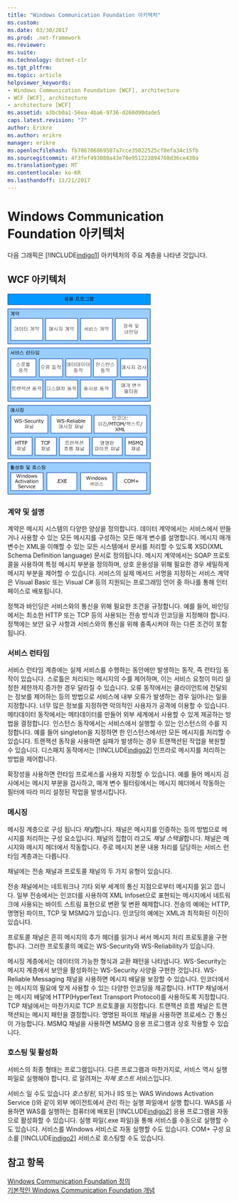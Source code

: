 ```yaml
---
title: "Windows Communication Foundation 아키텍처"
ms.custom: 
ms.date: 03/30/2017
ms.prod: .net-framework
ms.reviewer: 
ms.suite: 
ms.technology: dotnet-clr
ms.tgt_pltfrm: 
ms.topic: article
helpviewer_keywords:
- Windows Communication Foundation [WCF], architecture
- WCF [WCF], architecture
- architecture [WCF]
ms.assetid: a3bcb0a1-56ea-4ba6-9736-d260d90dade5
caps.latest.revision: "7"
author: Erikre
ms.author: erikre
manager: erikre
ms.openlocfilehash: fb706706869507a7cce35022525cf0efa34c15fb
ms.sourcegitcommit: 4f3fef493080a43e70e951223894768d36ce430a
ms.translationtype: MT
ms.contentlocale: ko-KR
ms.lasthandoff: 11/21/2017
---
```

# <a name="windows-communication-foundation-architecture"></a>Windows Communication Foundation 아키텍처
다음 그래픽은 [!INCLUDE[indigo1](../../../includes/indigo1-md.md)] 아키텍처의 주요 계층을 나타낸 것입니다.  
  
## <a name="wcf-architecture"></a>WCF 아키텍처  
 ![WCF 아키텍처](../../../docs/framework/wcf/media/wcf-architecture.gif "WCF_Architecture")  
  
### <a name="contracts-and-descriptions"></a>계약 및 설명  
 계약은 메시지 시스템의 다양한 양상을 정의합니다. 데이터 계약에서는 서비스에서 만들거나 사용할 수 있는 모든 메시지를 구성하는 모든 매개 변수를 설명합니다. 메시지 매개 변수는 XML을 이해할 수 있는 모든 시스템에서 문서를 처리할 수 있도록 XSD(XML Schema Definition language) 문서로 정의됩니다. 메시지 계약에서는 SOAP 프로토콜을 사용하여 특정 메시지 부분을 정의하며, 상호 운용성을 위해 필요한 경우 세밀하게 메시지 부분을 제어할 수 있습니다. 서비스의 실제 메서드 서명을 지정하는 서비스 계약은 Visual Basic 또는 Visual C# 등의 지원되는 프로그래밍 언어 중 하나를 통해 인터페이스로 배포됩니다.  
  
 정책과 바인딩은 서비스와의 통신을 위해 필요한 조건을 규정합니다.  예를 들어, 바인딩에서는 최소한 HTTP 또는 TCP 등의 사용되는 전송 방식과 인코딩을 지정해야 합니다. 정책에는 보안 요구 사항과 서비스와의 통신을 위해 충족시켜야 하는 다른 조건이 포함됩니다.  
  
### <a name="service-runtime"></a>서비스 런타임  
 서비스 런타임 계층에는 실제 서비스를 수행하는 동안에만 발생하는 동작, 즉 런타임 동작이 있습니다. 스로틀은 처리되는 메시지의 수를 제어하며, 이는 서비스 요청이 미리 설정한 제한까지 증가한 경우 달라질 수 있습니다. 오류 동작에서는 클라이언트에 전달되는 정보를 제어하는 등의 방법으로 서비스에 내부 오류가 발생하는 경우 일어나는 일을 지정합니다. 너무 많은 정보를 지정하면 악의적인 사용자가 공격에 이용할 수 있습니다. 메타데이터 동작에서는 메타데이터를 만들어 외부 세계에서 사용할 수 있게 제공하는 방법을 결정합니다. 인스턴스 동작에서는 서비스에서 실행할 수 있는 인스턴스의 수를 지정합니다. 예를 들어 singleton을 지정하면 한 인스턴스에서만 모든 메시지를 처리할 수 있습니다. 트랜잭션 동작을 사용하면 실패가 발생하는 경우 트랜잭션된 작업을 복원할 수 있습니다. 디스패치 동작에서는 [!INCLUDE[indigo2](../../../includes/indigo2-md.md)] 인프라로 메시지를 처리하는 방법을 제어합니다.  
  
 확장성을 사용하면 런타임 프로세스를 사용자 지정할 수 있습니다. 예를 들어 메시지 검사에서는 메시지 부분을 검사하고, 매개 변수 필터링에서는 메시지 헤더에서 작동하는 필터에 따라 미리 설정된 작업을 발생시킵니다.  
  
### <a name="messaging"></a>메시징  
 메시징 계층으로 구성 됩니다 *채널*합니다. 채널은 메시지를 인증하는 등의 방법으로 메시지를 처리하는 구성 요소입니다. 채널의 집합이 라고도 *채널 스택을*합니다. 채널은 메시지와 메시지 헤더에서 작동합니다. 주로 메시지 본문 내용 처리를 담당하는 서비스 런타임 계층과는 다릅니다.  
  
 채널에는 전송 채널과 프로토콜 채널의 두 가지 유형이 있습니다.  
  
 전송 채널에서는 네트워크나 기타 외부 세계의 통신 지점으로부터 메시지를 읽고 씁니다. 일부 전송에서는 인코더를 사용하여 XML Infoset으로 표현되는 메시지에서 네트워크에 사용되는 바이트 스트림 표현으로 변환 및 변환 해제합니다. 전송의 예에는 HTTP, 명명된 파이프, TCP 및 MSMQ가 있습니다. 인코딩의 예에는 XML과 최적화된 이진이 있습니다.  
  
 프로토콜 채널은 흔히 메시지의 추가 헤더를 읽거나 써서 메시지 처리 프로토콜을 구현합니다. 그러한 프로토콜의 예로는 WS-Security와 WS-Reliability가 있습니다.  
  
 메시징 계층에서는 데이터의 가능한 형식과 교환 패턴을 나타냅니다. WS-Security는 메시지 계층에서 보안을 활성화하는 WS-Security 사양을 구현한 것입니다. WS-Reliable Messaging 채널을 사용하면 메시지 배달을 보장할 수 있습니다. 인코더에서는 메시지의 필요에 맞게 사용할 수 있는 다양한 인코딩을 제공합니다. HTTP 채널에서는 메시지 배달에 HTTP(HyperText Transport Protocol)를 사용하도록 지정합니다. TCP 채널에서는 마찬가지로 TCP 프로토콜을 지정합니다. 트랜잭션 흐름 채널은 트랜잭션되는 메시지 패턴을 결정합니다. 명명된 파이프 채널을 사용하면 프로세스 간 통신이 가능합니다. MSMQ 채널을 사용하면 MSMQ 응용 프로그램과 상호 작용할 수 있습니다.  
  
### <a name="hosting-and-activation"></a>호스팅 및 활성화  
 서비스의 최종 형태는 프로그램입니다. 다른 프로그램과 마찬가지로, 서비스 역시 실행 파일로 실행해야 합니다. 로 알려져는 *자체 호스트* 서비스입니다.  
  
 서비스 일 수도 있습니다 *호스팅된*, 되거나 IIS 또는 WAS Windows Activation Service ()와 같이 외부 에이전트에서 관리 하는 실행 파일에서 실행 합니다. WAS를 사용하면 WAS를 실행하는 컴퓨터에 배포된 [!INCLUDE[indigo2](../../../includes/indigo2-md.md)] 응용 프로그램을 자동으로 활성화할 수 있습니다. 실행 파일(.exe 파일)을 통해 서비스를 수동으로 실행할 수도 있습니다. 서비스를 Windows 서비스로 자동 실행할 수도 있습니다. COM+ 구성 요소를 [!INCLUDE[indigo2](../../../includes/indigo2-md.md)] 서비스로 호스팅할 수도 있습니다.  
  
## <a name="see-also"></a>참고 항목  
 [Windows Communication Foundation 정의](../../../docs/framework/wcf/whats-wcf.md)  
 [기본적인 Windows Communication Foundation 개념](../../../docs/framework/wcf/fundamental-concepts.md)
